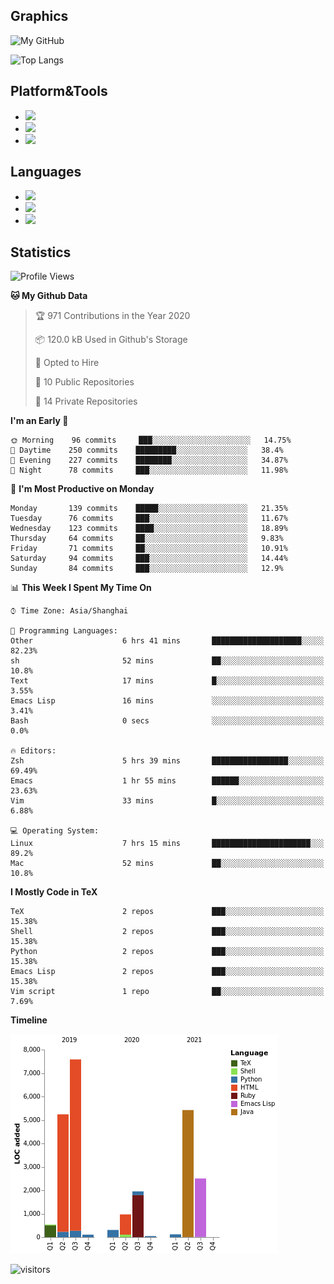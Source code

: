 ## Graphics

![My GitHub](https://github-readme-stats.vercel.app/api?username=SteamedFish&count_private=true&show_icons=true&theme=buefy&include_all_commits=false)

![Top Langs](https://github-readme-stats.vercel.app/api/top-langs/?username=SteamedFish&theme=buefy&hide=ruby&count_private=true&show_icons=true&layout=compact)

## Platform&Tools

* [![](https://img.shields.io/badge/ArchLinux--purple?style=flat-square&logo=ArchLinux)](https://www.archlinux.org/)
* [![](https://img.shields.io/badge/Gentoo-testing-purple?style=flat-square&logo=Gentoo)](https://www.gentoo.org/)
* [![](https://img.shields.io/badge/Doom%20Emacs-28-blue?style=flat-square&logo=Gnu%20emacs&logoColor=white)](https://www.gnu.org/software/emacs/)

## Languages

* [![](https://img.shields.io/badge/-Python-3776AB?style=flat-square&logo=python&logoColor=white)](https://www.python.org/)
* [![](https://img.shields.io/badge/-Bash-00ADD8?style=flat-square&logo=Gnu-bash&logoColor=white)](https://www.gnu.org/software/bash/)
* [![](https://img.shields.io/badge/-Go-00ADD8?style=flat-square&logo=go&logoColor=white)](https://golang.org/)

## Statistics

<!--START_SECTION:waka-->
![Profile Views](http://img.shields.io/badge/Profile%20Views-4-blue)

**🐱 My Github Data** 

> 🏆 971 Contributions in the Year 2020
 > 
> 📦 120.0 kB Used in Github's Storage 
 > 
> 💼 Opted to Hire
 > 
> 📜 10 Public Repositories
 > 
> 🔑 14 Private Repositories 

**I'm an Early 🐤** 

```text
🌞 Morning    96 commits     ███░░░░░░░░░░░░░░░░░░░░░░   14.75% 
🌆 Daytime    250 commits    █████████░░░░░░░░░░░░░░░░   38.4% 
🌃 Evening    227 commits    ████████░░░░░░░░░░░░░░░░░   34.87% 
🌙 Night      78 commits     ███░░░░░░░░░░░░░░░░░░░░░░   11.98%

```
📅 **I'm Most Productive on Monday** 

```text
Monday       139 commits    █████░░░░░░░░░░░░░░░░░░░░   21.35% 
Tuesday      76 commits     ███░░░░░░░░░░░░░░░░░░░░░░   11.67% 
Wednesday    123 commits    ████░░░░░░░░░░░░░░░░░░░░░   18.89% 
Thursday     64 commits     ██░░░░░░░░░░░░░░░░░░░░░░░   9.83% 
Friday       71 commits     ██░░░░░░░░░░░░░░░░░░░░░░░   10.91% 
Saturday     94 commits     ███░░░░░░░░░░░░░░░░░░░░░░   14.44% 
Sunday       84 commits     ███░░░░░░░░░░░░░░░░░░░░░░   12.9%

```


📊 **This Week I Spent My Time On** 

```text
⌚︎ Time Zone: Asia/Shanghai

💬 Programming Languages: 
Other                    6 hrs 41 mins       ████████████████████░░░░░   82.23% 
sh                       52 mins             ██░░░░░░░░░░░░░░░░░░░░░░░   10.8% 
Text                     17 mins             █░░░░░░░░░░░░░░░░░░░░░░░░   3.55% 
Emacs Lisp               16 mins             ░░░░░░░░░░░░░░░░░░░░░░░░░   3.41% 
Bash                     0 secs              ░░░░░░░░░░░░░░░░░░░░░░░░░   0.0%

🔥 Editors: 
Zsh                      5 hrs 39 mins       █████████████████░░░░░░░░   69.49% 
Emacs                    1 hr 55 mins        ██████░░░░░░░░░░░░░░░░░░░   23.63% 
Vim                      33 mins             █░░░░░░░░░░░░░░░░░░░░░░░░   6.88%

💻 Operating System: 
Linux                    7 hrs 15 mins       ██████████████████████░░░   89.2% 
Mac                      52 mins             ██░░░░░░░░░░░░░░░░░░░░░░░   10.8%

```

**I Mostly Code in TeX** 

```text
TeX                      2 repos             ███░░░░░░░░░░░░░░░░░░░░░░   15.38% 
Shell                    2 repos             ███░░░░░░░░░░░░░░░░░░░░░░   15.38% 
Python                   2 repos             ███░░░░░░░░░░░░░░░░░░░░░░   15.38% 
Emacs Lisp               2 repos             ███░░░░░░░░░░░░░░░░░░░░░░   15.38% 
Vim script               1 repo              ██░░░░░░░░░░░░░░░░░░░░░░░   7.69%

```


**Timeline**

![Chart not found](https://raw.githubusercontent.com/SteamedFish/SteamedFish/master/charts/bar_graph.png) 


<!--END_SECTION:waka-->

![visitors](https://visitor-badge.laobi.icu/badge?page_id=SteamedFish.SteamedFish)
